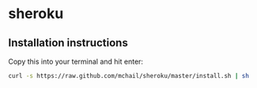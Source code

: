 # sheroku

## Installation instructions

Copy this into your terminal and hit enter:
```sh
curl -s https://raw.github.com/mchail/sheroku/master/install.sh | sh
```

